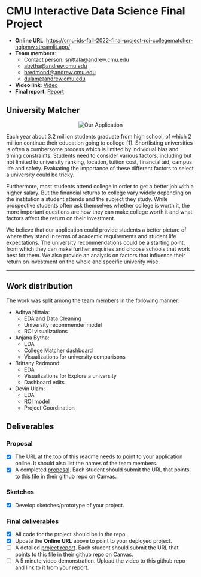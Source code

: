 # CMU Interactive Data Science Final Project

* **Online URL**: https://cmu-ids-fall-2022-final-project-roi-collegematcher-ngipmw.streamlit.app/
* **Team members**:
  * Contact person: snittala@andrew.cmu.edu
  * abytha@andrew.cmu.edu
  * bredmond@andrew.cmu.edu
  * dulam@andrew.cmu.edu
* **Video link**: [Video](https://www.youtube.com/watch?v=57Zp_kgilxs)
* **Final report**: [Report](Report.md)

## University Matcher

<p align="center">
  <img src="https://github.com/CMU-IDS-Fall-2022/final-project-roi/blob/main/pics/application.png?raw=true" alt="Our Application"/>
</p>

Each year about 3.2 million students graduate from high school, of which 2 million continue their education going to college [1]. Shortlisting universities is often a cumbersome process which is limited by individual bias and timing constraints. Students need to consider various factors, including but not limited to university ranking, location, tuition cost, financial aid, campus life and safety. Evaluating the importance of these different factors to select a university could be tricky.

Furthermore, most students attend college in order to get a better job with a higher salary. But the financial returns to college vary widely depending on the institution a student attends and the subject they study. While prospective students often ask themselves whether college is worth it, the more important questions are how they can make college worth it and what factors affect the return on their investment. 

We believe that our application could provide students a better picture of where they stand in terms of academic requirements and student life expectations. The university recommendations could be a starting point, from which they can make further enquiries and choose schools that work best for them. We also provide an analysis on factors that influence their return on investment on the whole and specific univerity wise.

----

## Work distribution

The work was split among the team members in the following manner:
* Aditya Nittala:
  * EDA and Data Cleaning
  * University recommender model
  * ROI visualizations 
* Anjana Bytha: 
  * EDA
  * College Matcher dashboard
  * Visualizations for university comparisons 
* Brittany Redmond:
  * EDA
  * Visualizations for Explore a university
  * Dashboard edits
* Devin Ulam:
  * EDA 
  * ROI model 
  * Project Coordination

## Deliverables

### Proposal

- [X] The URL at the top of this readme needs to point to your application online. It should also list the names of the team members.
- [X] A completed [proposal](Proposal.md). Each student should submit the URL that points to this file in their github repo on Canvas.

### Sketches

- [X] Develop sketches/prototype of your project.

### Final deliverables

- [X] All code for the project should be in the repo.
- [X] Update the **Online URL** above to point to your deployed project.
- [ ] A detailed [project report](Report.md).  Each student should submit the URL that points to this file in their github repo on Canvas.
- [ ] A 5 minute video demonstration.  Upload the video to this github repo and link to it from your report.
